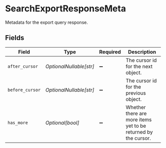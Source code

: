 # SearchExportResponseMeta

Metadata for the export query response.


## Fields

| Field                                                          | Type                                                           | Required                                                       | Description                                                    |
| -------------------------------------------------------------- | -------------------------------------------------------------- | -------------------------------------------------------------- | -------------------------------------------------------------- |
| `after_cursor`                                                 | *OptionalNullable[str]*                                        | :heavy_minus_sign:                                             | The cursor id for the next object.                             |
| `before_cursor`                                                | *OptionalNullable[str]*                                        | :heavy_minus_sign:                                             | The cursor id for the previous object.                         |
| `has_more`                                                     | *Optional[bool]*                                               | :heavy_minus_sign:                                             | Whether there are more items yet to be returned by the cursor. |